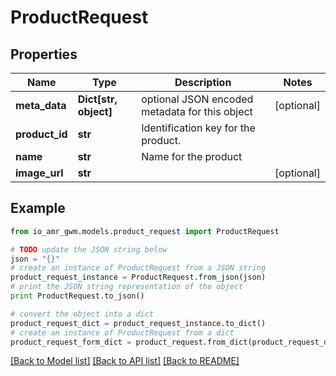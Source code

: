 # ProductRequest


## Properties
Name | Type | Description | Notes
------------ | ------------- | ------------- | -------------
**meta_data** | **Dict[str, object]** | optional JSON encoded metadata for this object | [optional] 
**product_id** | **str** | Identification key for the product. | 
**name** | **str** | Name for the product | 
**image_url** | **str** |  | [optional] 

## Example

```python
from io_amr_gwm.models.product_request import ProductRequest

# TODO update the JSON string below
json = "{}"
# create an instance of ProductRequest from a JSON string
product_request_instance = ProductRequest.from_json(json)
# print the JSON string representation of the object
print ProductRequest.to_json()

# convert the object into a dict
product_request_dict = product_request_instance.to_dict()
# create an instance of ProductRequest from a dict
product_request_form_dict = product_request.from_dict(product_request_dict)
```
[[Back to Model list]](../README.md#documentation-for-models) [[Back to API list]](../README.md#documentation-for-api-endpoints) [[Back to README]](../README.md)


